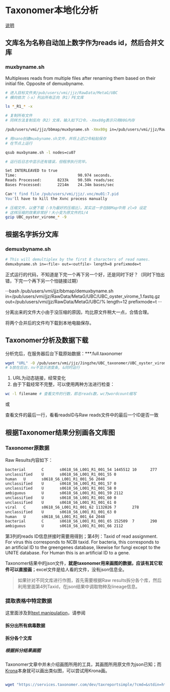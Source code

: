 # Taxonomer本地化分析

[说明](http://seqanswers.com/forums/showthread.php?t=58221)

## 文库名为名称自动加上数字作为reads id，然后合并文库

### muxbyname.sh

Multiplexes reads from multiple files after renaming them based on their initial file. Opposite of demuxbyname.

```bash
# 进入目标文件夹/pub/users/vmi/jjz/RawData/MetaG/UBC
# 横向依次（-x）列出所有正向（R1）PE文库

ls *_R1_* -x

# 复制所有文件
# 同样方法复制反向（R2）文库，输入如下口令，-Xmx80g表示只用80G内存

/pub/users/vmi/jjz/bbmap/muxbyname.sh -Xmx80g in=/pub/users/vmi/jjz/RawData/MetaG/UBC/h0618_S3_L001_R1_001.fastq.gz,/pub/users/vmi/jjz/RawData/MetaG/UBC/h0625_S4_L001_R1_001.fastq.gz,/pub/users/vmi/jjz/RawData/MetaG/UBC/h0702_S5_L001_R1_001.fastq.gz,/pub/users/vmi/jjz/RawData/MetaG/UBC/h0730_S9_L001_R1_001.fastq.gz,/pub/users/vmi/jjz/RawData/MetaG/UBC/h0806_S10_L001_R1_001.fastq.gz,/pub/users/vmi/jjz/RawData/MetaG/UBC/h0813_S11_L001_R1_001.fastq.gz,/pub/users/vmi/jjz/RawData/MetaG/UBC/s0618-2_S1_L001_R1_001.fastq.gz,/pub/users/vmi/jjz/RawData/MetaG/UBC/s0618_3_MDA8_S1_L001_R1_001.fastq.gz,/pub/users/vmi/jjz/RawData/MetaG/UBC/s0618_S6_L001_R1_001.fastq.gz,/pub/users/vmi/jjz/RawData/MetaG/UBC/s0625_S7_L001_R1_001.fastq.gz,/pub/users/vmi/jjz/RawData/MetaG/UBC/s0702-2_S2_L001_R1_001.fastq.gz,/pub/users/vmi/jjz/RawData/MetaG/UBC/s0702_3_MDA22_S2_L001_R1_001.fastq.gz,/pub/users/vmi/jjz/RawData/MetaG/UBC/s0702_S8_L001_R1_001.fastq.gz,/pub/users/vmi/jjz/RawData/MetaG/UBC/s0806_S12_L001_R1_001.fastq.gz,/pub/users/vmi/jjz/RawData/MetaG/UBC/s0813_S13_L001_R1_001.fastq.gz,/pub/users/vmi/jjz/RawData/MetaG/UBC/s0820_S14_L001_R1_001.fastq.gz in2=/pub/users/vmi/jjz/RawData/MetaG/UBC/h0618_S3_L001_R2_001.fastq.gz,/pub/users/vmi/jjz/RawData/MetaG/UBC/h0625_S4_L001_R2_001.fastq.gz,/pub/users/vmi/jjz/RawData/MetaG/UBC/h0702_S5_L001_R2_001.fastq.gz,/pub/users/vmi/jjz/RawData/MetaG/UBC/h0730_S9_L001_R2_001.fastq.gz,/pub/users/vmi/jjz/RawData/MetaG/UBC/h0806_S10_L001_R2_001.fastq.gz,/pub/users/vmi/jjz/RawData/MetaG/UBC/h0813_S11_L001_R2_001.fastq.gz,/pub/users/vmi/jjz/RawData/MetaG/UBC/s0618-2_S1_L001_R2_001.fastq.gz,/pub/users/vmi/jjz/RawData/MetaG/UBC/s0618_3_MDA8_S1_L001_R2_001.fastq.gz,/pub/users/vmi/jjz/RawData/MetaG/UBC/s0618_S6_L001_R2_001.fastq.gz,/pub/users/vmi/jjz/RawData/MetaG/UBC/s0625_S7_L001_R2_001.fastq.gz,/pub/users/vmi/jjz/RawData/MetaG/UBC/s0702-2_S2_L001_R2_001.fastq.gz,/pub/users/vmi/jjz/RawData/MetaG/UBC/s0702_3_MDA22_S2_L001_R2_001.fastq.gz,/pub/users/vmi/jjz/RawData/MetaG/UBC/s0702_S8_L001_R2_001.fastq.gz,/pub/users/vmi/jjz/RawData/MetaG/UBC/s0806_S12_L001_R2_001.fastq.gz,/pub/users/vmi/jjz/RawData/MetaG/UBC/s0813_S13_L001_R2_001.fastq.gz,/pub/users/vmi/jjz/RawData/MetaG/UBC/s0820_S14_L001_R2_001.fastq.gz out=/pub/users/vmi/jjz/RawData/MetaG/UBC/UBC_oyster_virome_1.fastq out2=/pub/users/vmi/jjz/RawData/MetaG/UBC/UBC_oyster_virome_2.fastq

# 用nano创建muxbyname.sh文件，并将上述口令粘贴保存
# 在节点上运行

qsub muxbyname.sh -l nodes=cu07

# 运行后日志中显示还有错误，但程序执行完毕。

Set INTERLEAVED to true
Time:                           90.974 seconds.
Reads Processed:       8233k    90.50k reads/sec
Bases Processed:       2214m    24.34m bases/sec

Can't find file /pub/users/vmi/jjz/.vnc/mu01:7.pid
You'll have to kill the Xvnc process manually

# 压缩文件，以便下载（-9为最好的压缩比）。其实这一步在BBMap中用 zl=9 设定
# 这样压缩的效果非常好！大小变为原文件的1/4
gzip UBC_oyster_virome_* -9
```

## 根据名字拆分文库

### demuxbyname.sh

```bash
# This will demultiplex by the first 8 characters of read names.
demuxbyname.sh in=<file> out=<outfile> length=8 prefixmode=t
```

正式运行的代码，不知道是下完一个再下另一个好，还是同时下好？（同时下怕出错，下完一个再下另一个怕链接过期）

···bash
/pub/users/vmi/jjz/bbmap/demuxbyname.sh in=/pub/users/vmi/jjz/RawData/MetaG/UBC/UBC_oyster_virome_1.fastq.gz out=/pub/users/vmi/jjz/RawData/MetaG/UBC/% length=12 prefixmode=t
···

分离出来的文件大小由于没压缩的原因，均比原文件稍大一点，合情合理。

将两个合并后的文件均下载到本地电脑保存。

## Taxonomer分析及数据下载

分析完后，在服务器后台下载原始数据：***.full.taxonomer

```bash
wget "URL" -O /pub/users/vmi/jjz/Jingzhe/UBC_taxonomer/UBC_oyster_virome_2.fastq.full.taxonomer --no-check-certificate -b -nv & wget "URL" -O /pub/users/vmi/jjz/Jingzhe/UBC_taxonomer/UBC_oyster_virome_1.fastq.full.taxonomer --no-check-certificate -b -nv
# b放在后台，nv不显示进度条, &同时运行
```

1. URL为动态链接，经常变化
2. 由于下载经常不完整，可以使用两种方法进行检查：

```bash
wc -l filename # 查看文件的行数，即总reads数，wc为wordcount缩写
```

或

查看文件的最后一行，看看readsID与Raw reads文件中的最后一个ID是否一致


## 根据Taxonomer结果分别画各文库图

### Taxonomer原数据

Raw Results内容如下：

```bash
bacterial       C       s0618_S6_L001_R1_001_54 1445512 10      277
unclassified    U       s0618_S6_L001_R1_001_55 0
human   U       s0618_S6_L001_R1_001_56 2048
unclassified    U       s0618_S6_L001_R1_001_57 0
unclassified    U       s0618_S6_L001_R1_001_58 0
ambiguous       U       s0618_S6_L001_R1_001_59 2112
unclassified    U       s0618_S6_L001_R1_001_60 0
unclassified    U       s0618_S6_L001_R1_001_61 0
viral   C       s0618_S6_L001_R1_001_62 1132026 7       278
unclassified    U       s0618_S6_L001_R1_001_63 0
human   U       s0618_S6_L001_R1_001_64 2048
bacterial       C       s0618_S6_L001_R1_001_65 152509  7       290
ambiguous       U       s0618_S6_L001_R1_001_66 2112
```

第3列的reads ID信息拼接时需要用得到；第4列：Taxid of read assignment. For virus this corresponds to NCBI taxid. For bacteria, this corresponds to an artificial ID to the greengenes database, likewise for fungi except to the UNITE database. For Human this is an artificial ID to a gene.

Taxonomer结果中的json文件，**就是taxonomer用来画图的数据，应该有其它软件可以直接画**；excel文件是给人看的文件，没有json信息全。

> 如果针对不同文库进行作图，首先需要根据Raw results拆分各个库，然后利用里面第4列Taxid，在json结果中调取物种及lineage信息。

### 提取表格中特定数据

这里面涉及到[text manipulation](https://www.ibm.com/developerworks/aix/library/au-unixtext/)，请参阅

#### 拆分出所有病毒数据

#### 拆分各个文库

##### 根据拆分结果画图

Taxonomer文章中并未介绍画图所用的工具，其画图所用原文件为json已知；而[Krona](https://github.com/marbl/Krona/wiki)本身就可以画出类似图，可以尝试用Krona画。





```bash

wget "https://services.taxonomer.com/dev/taxreportsimple/?cmd=&stdin=http%253A%252F%252Fservices.taxonomer.com%252Ftaxonomer%252F%253Fcmd%253D%2526stdin%253Dhttp%2525253A%2525252F%2525252Fservices.taxonomer.com%2525252Ffq2fa%2525252F%2525253Fcmd%2525253Dhttp%25252525253A%25252525252F%25252525252Fservices.taxonomer.com%25252525252Fpartialstream%25252525252F%25252525253Fcmd%25252525253D--url%25252525252520http%25252525253A%25252525252F%25252525252F50.0.17.68%25252525252Ftaxangler%25252525252F%25252525252520--bytes%2525252525252055000000%25252525252520--separator%25252525252520%252525252540%252525252526id%25252525253DEk6B5GOoG%25252526id%2525253DNkgpr9z_oG%2526username%253Dproduction%252F178%2526downloadName%253DXH-1_H7VFTALXX_L2_2.clean.fq.full.taxonomer%2526cache%253D7025.full.taxonomer%2526partialCache%253Dtrue%2526id%253DVJb6H5zujG&downloadName=XH-1_H7VFTALXX_L2_2.clean.fq.full.taxonomer&id=41QpH5zOsM" -O /pub/users/vmi/jjz/Hongying/taxonomer_results/XH-1_H7VFTALXX_L2_2.clean.fq.full.taxonomer --no-check-certificate -b -nv & wget "https://services.taxonomer.com/dev/taxreportsimple/?cmd=&stdin=http%253A%252F%252Fservices.taxonomer.com%252Ftaxonomer%252F%253Fcmd%253D%2526stdin%253Dhttp%2525253A%2525252F%2525252Fservices.taxonomer.com%2525252Ffq2fa%2525252F%2525253Fcmd%2525253Dhttp%25252525253A%25252525252F%25252525252Fservices.taxonomer.com%25252525252Fpartialstream%25252525252F%25252525253Fcmd%25252525253D--url%25252525252520http%25252525253A%25252525252F%25252525252F50.0.17.68%25252525252Ftaxangler%25252525252F%25252525252520--bytes%2525252525252055000000%25252525252520--separator%25252525252520%252525252540%252525252526id%25252525253DEyqptMusM%25252526id%2525253D4kecTFfuoG%2526username%253Dproduction%252F178%2526downloadName%253DXH-2_H7VFTALXX_L2_1.clean.fq.full.taxonomer%2526cache%253D7365.full.taxonomer%2526partialCache%253Dtrue%2526id%253D41ZcTYGusM&downloadName=XH-2_H7VFTALXX_L2_1.clean.fq.full.taxonomer&id=V17cpFf_iG" -O /pub/users/vmi/jjz/Hongying/taxonomer_results/XH-2_H7VFTALXX_L2_1.clean.fq.full.taxonomer --no-check-certificate -b -nv

```